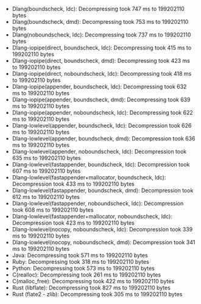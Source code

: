 - Dlang(boundscheck, ldc): Decompressing took 747 ms to 199202110 bytes
- Dlang(boundscheck, dmd): Decompressing took 753 ms to 199202110 bytes
- Dlang(noboundscheck, ldc): Decompressing took 737 ms to 199202110 bytes
- Dlang-iopipe(direct, boundscheck, ldc): Decompressing took 415 ms to 199202110 bytes
- Dlang-iopipe(direct, boundscheck, dmd): Decompressing took 423 ms to 199202110 bytes
- Dlang-iopipe(direct, noboundscheck, ldc): Decompressing took 418 ms to 199202110 bytes
- Dlang-iopipe(appender, boundscheck, ldc): Decompressing took 632 ms to 199202110 bytes
- Dlang-iopipe(appender, boundscheck, dmd): Decompressing took 639 ms to 199202110 bytes
- Dlang-iopipe(appender, noboundscheck, ldc): Decompressing took 622 ms to 199202110 bytes
- Dlang-lowlevel(appender, boundscheck, ldc): Decompression took 626 ms to 199202110 bytes
- Dlang-lowlevel(appender, boundscheck, dmd): Decompression took 636 ms to 199202110 bytes
- Dlang-lowlevel(appender, noboundscheck, ldc): Decompression took 635 ms to 199202110 bytes
- Dlang-lowlevel(fastappender, boundscheck, ldc): Decompression took 607 ms to 199202110 bytes
- Dlang-lowlevel(fastappender+mallocator, boundscheck, ldc): Decompression took 433 ms to 199202110 bytes
- Dlang-lowlevel(fastappender, boundscheck, dmd): Decompression took 612 ms to 199202110 bytes
- Dlang-lowlevel(fastappender, noboundscheck, ldc): Decompression took 608 ms to 199202110 bytes
- Dlang-lowlevel(fastappender+mallocator, noboundscheck, ldc): Decompression took 423 ms to 199202110 bytes
- Dlang-lowlevel(nocopy, noboundscheck, ldc): Decompression took 339 ms to 199202110 bytes
- Dlang-lowlevel(nocopy, noboundscheck, dmd): Decompression took 341 ms to 199202110 bytes
- Java: Decompressing took 571 ms to 199202110 bytes
- Ruby: Decompressing took 318 ms to 199202110 bytes
- Python: Decompressing took 573 ms to 199202110 bytes
- C(realloc): Decompressing took 261 ms to 199202110 bytes
- C(malloc_free): Decompressing took 422 ms to 199202110 bytes
- Rust (libflate): Decompressing took 827 ms to 199202110 bytes
- Rust (flate2 - zlib): Decompressing took 305 ms to 199202110 bytes
